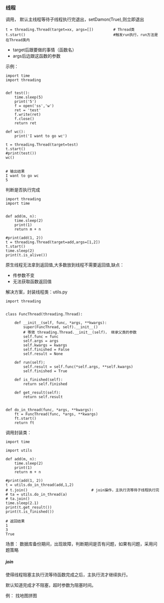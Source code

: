 ### 线程
调用， 默认主线程等待子线程执行完退出，setDamon(True),则立即退出
```
t = threading.Thread(target=xx, args=[])         # Thread类
t.start()                                        #触发run执行，run方法是在Thread类内
```
- target后跟要做的事情（函数名）
- args后边跟这函数的参数

示例：
```
import time
import threading


def test():
	time.sleep(5)
	print('5')
	f = open('ss','w')
	ret = 'test'
	f.write(ret)
	f.close()
	return ret

def wc():
	print('I want to go wc')

t = threading.Thread(target=test)
t.start()
#print(test())
wc()


# 输出结果
I want to go wc
5
```
判断是否执行完成
```
import threading
import time


def add(m, n):
	time.sleep(2)
	print(1)
	return m + n

#print(add(1, 2))
t = threading.Thread(target=add,args=[1,2])
t.start()
time.sleep(2)
print(t.is_alive())
```
原生线程无法拿到返回值,大多数放到线程不需要返回值,缺点：
- 传参数不变
- 无法获取函数返回值

解决方案，封装线程类：utils.py
```
import threading


class FuncThread(threading.Thread):

	def __init__(self, func, *args, **kwargs):
		super(FuncThread, self).__init__()
		# 等效 threading.Thread.__init__(self)， 继承父类的参数
		self.func = func
		self.args = args
		self.kwargs = kwargs
		self.finished = False
		self.result = None

	def run(self):
		self.result = self.func(*self.args, **self.kwargs)
		self.finished = True

	def is_finished(self):
		return self.finished

	def get_result(self):
		return self.result


def do_in_thread(func, *args, **kwargs):
	ft = FuncThread(func, *args, **kwargs)
	ft.start()
	return ft
```
调用封装类：
```
import time

import utils

def add(m, n):
	time.sleep(2)
	print(1)
	return m + n

#print(add(1, 2))
t = utils.do_in_thread(add,1,2)
# t.join()                             # join操作，主执行流等待子线程执行完
# ta = utils.do_in_thread(a)
# ta.join()
time.sleep(2.1)
print(t.get_result())
print(t.is_finished())

# 返回结果
1
3
True
```
场景： 数据库备份期间，出现故障，判断期间是否有问题，如果有问题，采用问题策略

##### join
使得线程阻塞主执行流等待函数完成之后，主执行流才继续执行。

默认知道完成才不阻塞，超时参数为阻塞时间。

例： 找地图拼图


